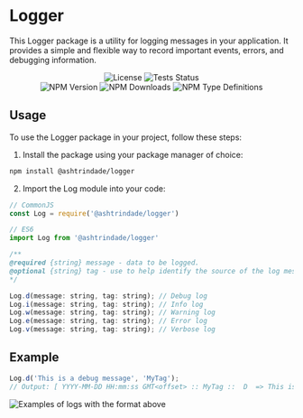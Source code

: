 # Logger

This Logger package is a utility for logging messages in your application. It provides a simple and flexible way to record important events, errors, and debugging information.

<p align="center">
  <img src="https://img.shields.io/npm/l/%40ashtrindade%2Flogger?labelColor=181717" alt="License" />
  <img src="https://img.shields.io/github/actions/workflow/status/ashtrindade/logger/coverage.yml?logo=jest&logoColor=C21325&label=tests&labelColor=181717" alt="Tests Status" />
  <br>
  <img src="https://img.shields.io/npm/v/%40ashtrindade%2Flogger?label=version&logo=npm&labelColor=181717" alt="NPM Version" />
  <img src="https://img.shields.io/npm/dm/%40ashtrindade%2Flogger?logo=npm&labelColor=181717&color=blue" alt="NPM Downloads" />
  <img alt="NPM Type Definitions" src="https://img.shields.io/npm/types/%40ashtrindade%2Flogger?logo=npm&labelColor=181717">
</p>

## Usage

To use the Logger package in your project, follow these steps:

1. Install the package using your package manager of choice:

  ```bash
  npm install @ashtrindade/logger
  ```

2. Import the Log module into your code:

  ```js
  // CommonJS
  const Log = require('@ashtrindade/logger')

  // ES6
  import Log from '@ashtrindade/logger'
  ```

  ```js
  /**
  @required {string} message - data to be logged.
  @optional {string} tag - use to help identify the source of the log message.
  */

  Log.d(message: string, tag: string); // Debug log
  Log.i(message: string, tag: string); // Info log
  Log.w(message: string, tag: string); // Warning log
  Log.e(message: string, tag: string); // Error log
  Log.v(message: string, tag: string); // Verbose log
  ```

## Example

  ```ts
  Log.d('This is a debug message', 'MyTag');
  // Output: [ YYYY-MM-DD HH:mm:ss GMT<offset> :: MyTag ::  D  => This is a debug message
  ```

![Examples of logs with the format above](https://i.imgur.com/xYkkhBj.png)
